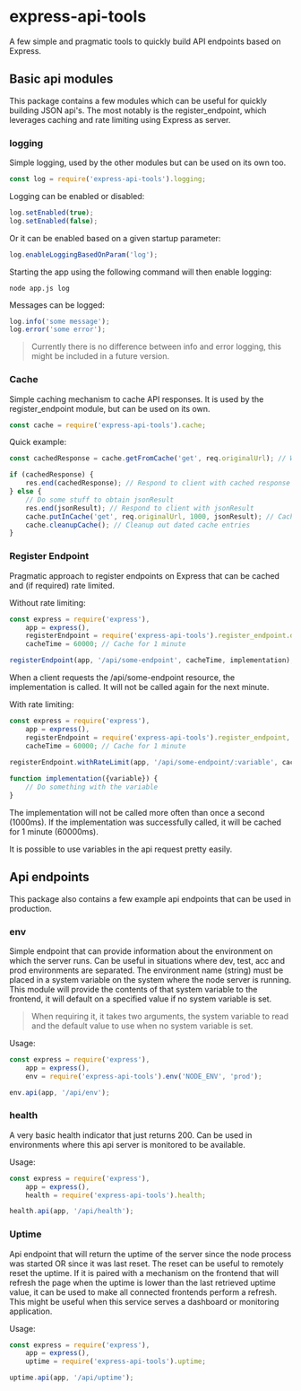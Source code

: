 express-api-tools
=================

A few simple and pragmatic tools to quickly build API endpoints based on Express.

## Basic api modules
This package contains a few modules which can be useful for quickly building JSON api's.
The most notably is the register_endpoint, which leverages caching and rate limiting using
Express as server.

### logging
Simple logging, used by the other modules but can be used on its own too.

```javascript
const log = require('express-api-tools').logging;
```

Logging can be enabled or disabled:
```javascript
log.setEnabled(true);
log.setEnabled(false);
```

Or it can be enabled based on a given startup parameter:
```javascript
log.enableLoggingBasedOnParam('log');
```

Starting the app using the following command will then enable logging:
```
node app.js log
```

Messages can be logged:
```javascript
log.info('some message');
log.error('some error');
```

> Currently there is no difference between info and error logging, this might be included in a future version.

### Cache
Simple caching mechanism to cache API responses. It is used by the register_endpoint module, but can be used on its own.

```javascript
const cache = require('express-api-tools').cache;
```

Quick example:
```javascript
const cachedResponse = cache.getFromCache('get', req.originalUrl); // Where originalUrl is the cache key

if (cachedResponse) {
    res.end(cachedResponse); // Respond to client with cached response
} else {
    // Do some stuff to obtain jsonResult
    res.end(jsonResult); // Respond to client with jsonResult
    cache.putInCache('get', req.originalUrl, 1000, jsonResult); // Cache the jsonResult for 1 second
    cache.cleanupCache(); // Cleanup out dated cache entries
}

```

### Register Endpoint
Pragmatic approach to register endpoints on Express that can be cached and (if required) rate limited.

Without rate limiting:
```javascript
const express = require('express'),
    app = express(),
    registerEndpoint = require('express-api-tools').register_endpoint.default, // Default is without rate limiting
    cacheTime = 60000; // Cache for 1 minute

registerEndpoint(app, '/api/some-endpoint', cacheTime, implementation); // Where implementation is a method that returns the api response
```

When a client requests the /api/some-endpoint resource, the implementation is called. It will not be called again for the next minute.

With rate limiting:
```javascript
const express = require('express'),
    app = express(),
    registerEndpoint = require('express-api-tools').register_endpoint,
    cacheTime = 60000; // Cache for 1 minute
    
registerEndpoint.withRateLimit(app, '/api/some-endpoint/:variable', cacheTime, implementation, 1000);

function implementation({variable}) {
    // Do something with the variable
}

```

The implementation will not be called more often than once a second (1000ms). If the implementation was successfully called,
it will be cached for 1 minute (60000ms).

It is possible to use variables in the api request pretty easily.

## Api endpoints
This package also contains a few example api endpoints that can be used in production.

### env
Simple endpoint that can provide information about the environment on which the server runs. Can be useful
in situations where dev, test, acc and prod environments are separated. The environment name (string) must
be placed in a system variable on the system where the node server is running. This module will provide
the contents of that system variable to the frontend, it will default on a specified value if no system
variable is set.

> When requiring it, it takes two arguments, the system variable to read and the default value to use when
no system variable is set.

Usage:
```javascript
const express = require('express'),
    app = express(),
    env = require('express-api-tools').env('NODE_ENV', 'prod');

env.api(app, '/api/env');
```

### health
A very basic health indicator that just returns 200. Can be used in environments where this api server is
monitored to be available.

Usage:
```javascript
const express = require('express'),
    app = express(),
    health = require('express-api-tools').health;

health.api(app, '/api/health');
```

### Uptime
Api endpoint that will return the uptime of the server since the node process was started OR since it was
last reset. The reset can be useful to remotely reset the uptime. If it is paired with a mechanism on the
frontend that will refresh the page when the uptime is lower than the last retrieved uptime value, it can
be used to make all connected frontends perform a refresh. This might be useful when this service serves
a dashboard or monitoring application.

Usage:
```javascript
const express = require('express'),
    app = express(),
    uptime = require('express-api-tools').uptime;

uptime.api(app, '/api/uptime');
```